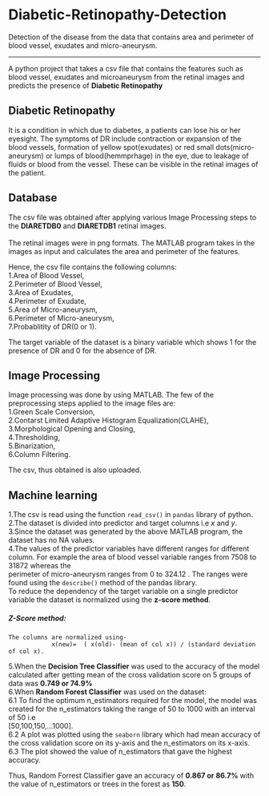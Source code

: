 # Diabetic-Retinopathy-Detection
Detection of the disease from the data that contains area and perimeter of blood vessel, exudates and micro-aneurysm.<br/><hr/>


A python project that takes a csv file that contains the features such as blood vessel, exudates and microaneurysm from the retinal images and predicts the presence of 
**Diabetic Retinopathy**

## Diabetic Retinopathy
It is a condition in which due to diabetes, a patients can lose his or her eyesight. The symptoms of DR include contraction or expansion of the blood vessels, formation of yellow spot(exudates) or red small dots(micro-aneurysm) or lumps of blood(hemmprhage) in the eye, due to leakage of fluids or blood from the vessel. These can be visible in the  retinal images of the patient.


## Database
The csv file was obtained after applying various Image Processing steps to the **DIARETDB0** and **DIARETDB1** retinal images. <br/><br/>
The retinal images were in png formats. The MATLAB program takes in the images as input and calculates the area and perimeter of the features. 

Hence, the csv file contains the following columns: \
  1.Area of Blood Vessel, \
  2.Perimeter of Blood Vessel,\
  3.Area of Exudates,\
  4.Perimeter of Exudate,\
  5.Area of Micro-aneurysm,\
  6.Perimeter of Micro-aneurysm,\
  7.Probablitity of DR(0 or 1). 
  
The target variable of the dataset is a binary variable which shows 1 for the presence of DR and 0 for the absence of DR.

## Image Processing

Image processing was done by using MATLAB.
The few of the preprocessing steps applied to the image files are:\
  1.Green Scale Conversion,\
  2.Contarst Limited Adaptive Histogram Equalization(CLAHE),\
  3.Morphological Opening and Closing,\
  4.Thresholding,\
  5.Binarization,\
  6.Column Filtering.
  
The csv, thus obtained is also uploaded.


## Machine learning 

1.The csv is read using the function `read_csv()` in `pandas` library of python. \
2.The dataset is divided into predictor and target columns i.e *x* and *y*. \
3.Since the dataset was generated by the above MATLAB program, the dataset has no NA values. \
4.The values of the predictor variables have different ranges for different column. For example the area of blood vessel variable ranges from 7508 to 31872 whereas the \
  perimeter of micro-aneurysm ranges from 0 to 324.12 . The ranges were found using the `describe()` method of the pandas library. \
  To reduce the dependency of the target variable on a single predictor variable the dataset is normalized using the **z-score method**. 
  
  ##### Z-Score method: 
    The columns are normalized using- 
                x(new)=  ( x(old)- (mean of col x)) / (standard deviation of col x). 
      
5.When the **Decision Tree Classifier** was used to the accuracy of the model calculated after getting mean of the cross validation score on 5 groups of data was **0.749 or 74.9%**\
6.When **Random Forest Classifier** was used on the dataset: \
  6.1 To find the optimum n_estimators required for the model, the model was created for the n_estimators taking the range of 50 to 1000 with an interval of 50 i.e \
      [50,100,150,...1000]. \
  6.2 A plot was plotted using the `seaborn` library which had mean accuracy of the cross validation score on its y-axis and the n_estimators on its x-axis. 
  6.3 The plot showed the value of n_estimators that gave the highest accuracy. 
   
  Thus, Random Forrest Classifier gave an accuracy of **0.867 or 86.7%** with the value of n_estimators or trees in the forest as **150**. 
